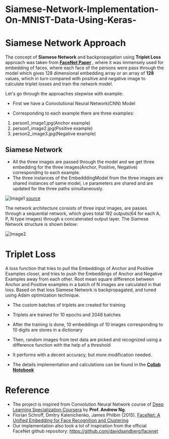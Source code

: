 # Siamese-Network-Implementation-On-MNIST-Data-Using-Keras-

# Siamese Network Approach

The concept of **Siamese Network** and backpropagation using **Triplet Loss** approach was taken from [**FaceNet Paper**](https://arxiv.org/pdf/1503.03832.pdf)
, where it was immensely used for embedding of faces, where each face of the persons were pass through the model which gives 128 dimensional embedding array or an array of **128** values, which in turn compared with positive and negative image to calculate triplet losses and train the network model.

Let's go through the approaches stepwise with example:

* First we have a Convolutional Neural Network(CNN) Model

* Corresponding to each example there are three examples:

 1. person1_image1.jpg(Anchor example)
 2. person1_image2.jpg(Positive example)
 3. person2_image3.jpg(Negative example)

 ## **Siamese Network**

 * All the three images are passed through the model and we get three embedding for the three images(Anchor, Positive, Negative) corresponding to each example.
 * The three instances of the EmbedddingModel from the three images are shared instances of same model, i.e parameters are shared and are updated for the three paths simultaneously.
 
![Image1](https://github.com/sayan0506/Siamese-Network-Implementation-On-MNIST-Data-Using-Keras-/blob/master/Images/15b0d10f-3abe-4254-87dd-e3cb5ad93494.png)
[source]()

 The network architecture consists of three input images, are passes through a sequential network, which gives total 192 outputs(64 for each A, P, N type images) through a concatenated output layer. The Siamese Network structure is shown below:
 
![Image2](https://github.com/sayan0506/Siamese-Network-Implementation-On-MNIST-Data-Using-Keras-/blob/master/Images/model.png)

# Triplet Loss

A loss function that tries to pull the Embeddings of Anchor and Positive Examples closer, and tries to push the Embeddings of Anchor and Negative Examples away from each other.
Root mean square difference between Anchor and Positive examples in a batch of N images are calculated in that loss. Based on that loss Siamese Network is backpropagated, and tuned using Adam optimization technique. 

* The custom batches of triplets are created for training
* Triplets are trained for 10 epochs and 2048 batches
* After the training is done, 10 embeddings of 10 images corresponding to 10 digits are stores in a dictionary
* Then, random images from test data are picked and recognized using a difference function with the help of a threshold
* It performs with a decent accuracy, but more modification needed.

* The details implementation and calculations can be found in the **[Collab Notebook](https://github.com/sayan0506/Siamese-Network-Implementation-On-MNIST-Data-Using-Keras-/blob/master/Create_a_Saimese_Network_with_Triplet_Loss_in_Keras.ipynb)**

# Reference

* The project is inspired from Convolution Neural Network course of [Deep Learning Specialization Coursera](https://www.coursera.org/learn/convolutional-neural-networks/) by **Prof. Andrew Ng**.
* Florian Schroff, Dmitry Kalenichenko, James Philbin (2015). [FaceNet: A Unified Embedding for Face Recognition and Clustering](https://arxiv.org/pdf/1503.03832.pdf)
* Our implementation also took a lot of inspiration from the official FaceNet github repository: https://github.com/davidsandberg/facenet 


